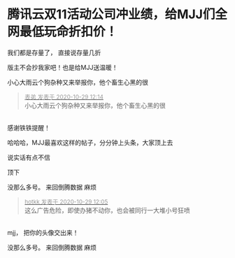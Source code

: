 # 腾讯云双11活动公司冲业绩，给MJJ们全网最低玩命折扣价！


我们都是存量了， 直接说存量几折

版主不会抄我家吧！也是给MJJ送温暖！<img src="static/image/smiley/default/lol.gif" smilieid="12" border="0" alt="" />

小心大雨云个狗杂种又来举报你，他个畜生心黑的很

<div class="quote"><blockquote><font size="2"><a href="https://www.hostloc.com/forum.php?mod=redirect&amp;goto=findpost&amp;pid=9368643&amp;ptid=759756" target="_blank"><font color="#999999">表弟 发表于 2020-10-29 12:14</font></a></font><br />
小心大雨云个狗杂种又来举报你，他个畜生心黑的很</blockquote></div><br />
感谢铁铁提醒！

哈哈哈，MJJ最喜欢这样的帖子，分分钟上头条，大家顶上去

说实话有点不信<img src="static/image/smiley/default/lol.gif" smilieid="12" border="0" alt="" />

顶下

没那么多号。 来回倒腾数据 麻烦

<div class="quote"><blockquote><font size="2"><a href="https://www.hostloc.com/forum.php?mod=redirect&amp;goto=findpost&amp;pid=9368592&amp;ptid=759756" target="_blank"><font color="#999999">hotkk 发表于 2020-10-29 12:05</font></a></font><br />
这么广告危险，即使办猪不动你，也会被同行一大堆小号狂喷</blockquote></div><br />
mjj， 把你的头像交出来！<br />
<img src="static/image/smiley/yct/011.gif" smilieid="33" border="0" alt="" />

没那么多号。 来回倒腾数据 麻烦
